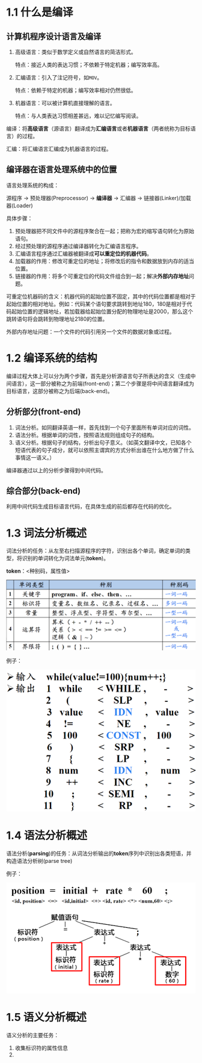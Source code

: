 # 1.1 什么是编译

## 计算机程序设计语言及编译

1. 高级语言：类似于数学定义或自然语言的简洁形式。

    特点：接近人类的表达习惯；不依赖于特定机器；编写效率高。

2. 汇编语言：引入了注记符号，如`MOV`。

    特点：依赖于特定的机器；编写效率相对仍然很低。

3. 机器语言：可以被计算机直接理解的语言。
    
    特点：与人类表达习惯相差甚远，难以记忆编写阅读。  

编译：将**高级语言**（源语言）翻译成为**汇编语言**或者**机器语言**（两者统称为目标语言）的过程。

汇编：将汇编语言汇编成为机器语言的过程。

## 编译器在语言处理系统中的位置

语言处理系统的构成：

源程序 -> 预处理器(Preprocessor) -> **编译器** -> 汇编器 -> 链接器(Linker)/加载器(Loader)

具体步骤：

1. 预处理器把不同文件中的源程序聚合在一起；把称为宏的缩写语句转化为原始语句。
2. 经过预处理的源程序通过编译器转化为汇编语言程序。
3. 汇编语言程序通过汇编器被翻译成**可以重定位的机器代码**。
4. 加载器的作用：修改可重定位的地址；将修改后的指令和数据放到内存的适当位置。
5. 链接器的作用：将多个可重定位的代码文件组合到一起；解决**外部内存地址**问题。

可重定位机器码的含义：机器代码的起始位置不固定，其中的代码位置都是相对于起始位置的相对地址。例如：代码某个语句要求跳转到地址180，180是相对于代码起始位置的逻辑地址，若加载器给起始位置分配的物理地址是2000，那么这个跳转语句将会跳转到物理地址2180的位置。

外部内存地址问题：一个文件的代码引用另一个文件的数据对象或过程。

# 1.2 编译系统的结构

编译过程大体上可以分为两个步骤，首先是分析源语言句子所表达的含义（生成中间语言），这一部分被称之为前端(front-end)；第二个步骤是将中间语言翻译成为目标语言，这部分被称之为后端(back-end)。

## 分析部分(front-end)

1. 词法分析。如同翻译英语一样，首先找到一个句子里面所有单词对应的词性。
2. 语法分析。根据单词的词性，按照语法规则组成句子的结构。
3. 语义分析。根据句子的结构，分析出句子意义。（如英文翻译中文，已知各个短语代表的句子成分，就可以依照主谓宾的方式分析出谁在什么地方做了什么事情这一语义。）

编译器通过以上的分析步骤得到中间代码。

## 综合部分(back-end)

利用中间代码生成目标语言代码，在具体生成的前后都存在代码的优化。

# 1.3 词法分析概述

词法分析的任务：从左至右扫描源程序的字符，识别出各个单词，确定单词的类型，将识别的单词转化为词法单元(**token**)。

**token**：<种别码，属性值>

![词法类型](./词法类型.png)

例子：

![词法分析例子](./词法分析例子.png)

# 1.4 语法分析概述

语法分析(**parsing**)的任务：从词法分析输出的**token**序列中识别出各类短语，并构造语法分析树(parse tree)

例子：

![语法分析例子](./语法分析例子.png)

# 1.5 语义分析概述

语义分析的主要任务：

1. 收集标识符的属性信息 
2. 